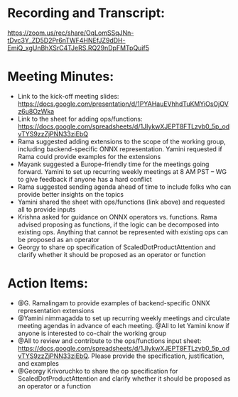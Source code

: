 # Recording and Transcript:

https://zoom.us/rec/share/OqLomSSqJNn-tDvc3Y_ZD5D2Pr6nTWF4HNEfJZ9dDH-EmiQ_xgUnBhXSrC4TJeRS.RQ29nDpFMTpQuif5

# Meeting Minutes:

- Link to the kick-off meeting slides: https://docs.google.com/presentation/d/1PYAHauEVhhdTuKMYiOsOjOVz6u8OzWka
- Link to the sheet for adding ops/functions: https://docs.google.com/spreadsheets/d/1JIykwXJEPT8FTLzvb0_5p_odvTYS9zzZjPNN33ziEbQ
- Rama suggested adding extensions to the scope of the working group, including backend-specific ONNX representation. Yamini requested if Rama could provide examples for the extensions
- Mayank suggested a Europe-friendly time for the meetings going forward. Yamini to set up recurring weekly meetings at 8 AM PST – WG to give feedback if anyone has a hard conflict
- Rama suggested sending agenda ahead of time to include folks who can provide better insights on the topics
- Yamini shared the sheet with ops/functions (link above) and requested all to provide inputs
- Krishna asked for guidance on ONNX operators vs. functions. Rama advised proposing as functions, if the logic can be decomposed into existing ops. Anything that cannot be represented with existing ops can be proposed as an operator
- Georgy to share op specification of ScaledDotProductAttention and clarify whether it should be proposed as an operator or function
# Action Items:

- @G. Ramalingam
 to provide examples of backend-specific ONNX representation extensions
- @Yamini nimmagadda
 to set up recurring weekly meetings and circulate meeting agendas in advance of each meeting. @All to let Yamini know if anyone is interested to co-chair the working group
- @All to review and contribute to the ops/functions input sheet: https://docs.google.com/spreadsheets/d/1JIykwXJEPT8FTLzvb0_5p_odvTYS9zzZjPNN33ziEbQ. Please provide the specification, justification, and examples
- @Georgy Krivoruchko
 to share the op specification for ScaledDotProductAttention and clarify whether it should be proposed as an operator or a function
